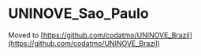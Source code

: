 # UNINOVE_Sao_Paulo
Moved to [https://github.com/codatmo/UNINOVE_Brazil](https://github.com/codatmo/UNINOVE_Brazil)
